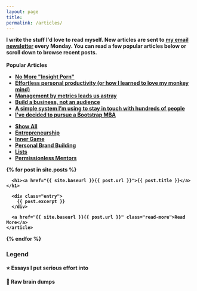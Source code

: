```yaml
---
layout: page
title: 
permalink: /articles/
---
```





<div class="posts">
  
<article class="post">


  <strong>I write the stuff I'd love to read myself. New articles are sent to <a href="/newsletter">my email newsletter</a> every Monday. You can read a few popular articles below or scroll down to browse recent posts.
<br> <br>
  <strong>Popular Articles</strong>
<div class="noyellowlinks">
  <ul>
    <li><a href="/insight-porn">No More "Insight Porn"</a></li>
    <li><a href="/personal-productivity">Effortless personal productivity (or how I learned to love my monkey mind)</a></li>
    <li><a href="/metrics">Management by metrics leads us astray</a></li>
    <li><a href="/build_an_audience">Build a business, not an audience</a></li>
    <li><a href="/stay-in-touch">A simple system I’m using to stay in touch with hundreds of people</a></li>
    <li><a href="/mba">I've decided to pursue a Bootstrap MBA</a></li>
  </ul>
</div>
</article>




<div class="cat-nav">
  <ul>
    <li>
      <a class="is-active" href="/articles">Show All</a>
    </li>
    <li>
    <a href="/entrepreneurship" class="btn-nav">Entrepreneurship</a>
          </li>
    <li>
      <a href="/inner-game" class="btn-nav">Inner Game</a>
    </li>
    <li>
      <a href="/personal-brand-building" class="btn-nav">Personal Brand Building</a>
    </li>
        <li>
    <a href="/lists" class="btn-nav">Lists</a>
          </li>
    <li>
      <a href="/profiles" class="btn-nav">Permissionless Mentors</a>
    </li>
  </ul>
</div>

  

  {% for post in site.posts %}
    <article class="post">

      <h1><a href="{{ site.baseurl }}{{ post.url }}">{{ post.title }}</a></h1>

      <div class="entry">
        {{ post.excerpt }}
      </div>

      <a href="{{ site.baseurl }}{{ post.url }}" class="read-more">Read More</a>
    </article>
  {% endfor %}

  <article class="post">
  <h1>Legend</h1>
    <p>⭐️ Essays I put serious effort into</p>
    <p>🧠 Raw brain dumps</p>
  </article>
</div>